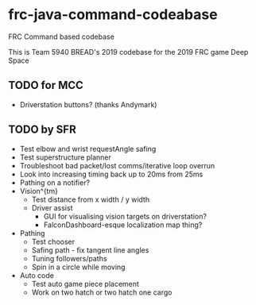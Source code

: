 # frc-java-command-codeabase
FRC Command based codebase

This is Team 5940 BREAD's 2019 codebase for the 2019 FRC game Deep Space

## TODO for MCC
 * Driverstation buttons? (thanks Andymark)


## TODO by SFR
 * Test elbow and wrist requestAngle safing
 * Test superstructure planner
 * Troubleshoot bad packet/lost comms/iterative loop overrun
 * Look into increasing timing back up to 20ms from 25ms
 * Pathing on a notifier?
 * Vision^{tm}
   * Test distance from x width / y width
   * Driver assist
      * GUI for visualising vision targets on driverstation?
      * FalconDashboard-esque localization map thing?
* Pathing
  * Test chooser 
  * Safing path - fix tangent line angles
  * Tuning followers/paths
  * Spin in a circle while moving
* Auto code
  * Test auto game piece placement
  * Work on two hatch or two hatch one cargo
